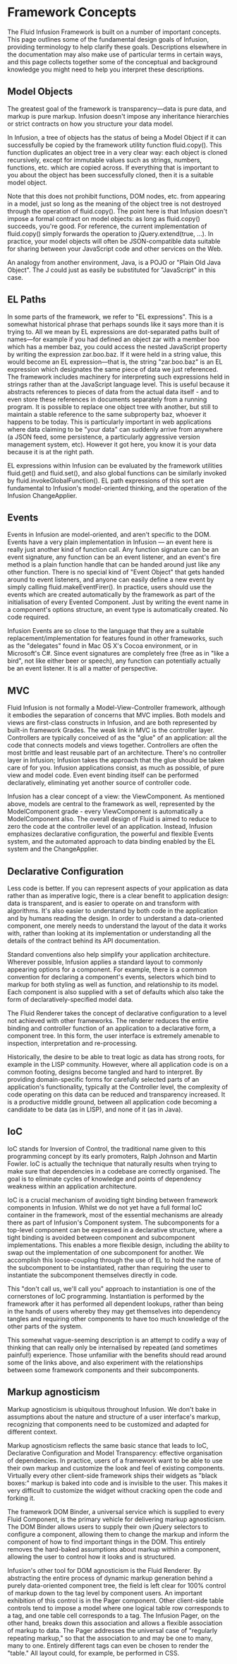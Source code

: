 Framework Concepts
==================

The Fluid Infusion Framework is built on a number of important concepts. This page outlines some of the fundamental design goals of Infusion, providing terminology to help clarify these goals. Descriptions elsewhere in the documentation may also make use of particular terms in certain ways, and this page collects together some of the conceptual and background knowledge you might need to help you interpret these descriptions.

Model Objects
-------------

The greatest goal of the framework is transparency—data is pure data, and markup is pure markup. Infusion doesn't impose any inheritance hierarchies or strict contracts on how you structure your data model.

In Infusion, a tree of objects has the status of being a Model Object if it can successfully be copied by the framework utility function fluid.copy(). This function duplicates an object tree in a very clear way: each object is cloned recursively, except for immutable values such as strings, numbers, functions, etc. which are copied across. If everything that is important to you about the object has been successfully cloned, then it is a suitable model object.

Note that this does not prohibit functions, DOM nodes, etc. from appearing in a model, just so long as the meaning of the object tree is not destroyed through the operation of fluid.copy(). The point here is that Infusion doesn't impose a formal contract on model objects: as long as fluid.copy() succeeds, you're good. For reference, the current implementation of fluid.copy() simply forwards the operation to jQuery.extend(true, ...). In practice, your model objects will often be JSON-compatible data suitable for sharing between your JavaScript code and other services on the Web.

An analogy from another environment, Java, is a POJO or "Plain Old Java Object". The J could just as easily be substituted for "JavaScript" in this case.

EL Paths
--------

In some parts of the framework, we refer to "EL expressions". This is a somewhat historical phrase that perhaps sounds like it says more than it is trying to. All we mean by EL expressions are dot-separated paths built of names—for example if you had defined an object zar with a member boo which has a member baz, you could access the nested JavaScript property by writing the expression zar.boo.baz. If it were held in a string value, this would become an EL expression—that is, the string "zar.boo.baz" is an EL expression which designates the same piece of data we just referenced. The framework includes machinery for interpreting such expressions held in strings rather than at the JavaScript language level. This is useful because it abstracts references to pieces of data from the actual data itself - and to even store these references in documents separately from a running program. It is possible to replace one object tree with another, but still to maintain a stable reference to the same subproperty baz, whoever it happens to be today. This is particularly important in web applications where data claiming to be "your data" can suddenly arrive from anywhere (a JSON feed, some persistence, a particularly aggressive version management system, etc). However it got here, you know it is your data because it is at the right path.

EL expressions within Infusion can be evaluated by the framework utilities fluid.get() and fluid.set(), and also global functions can be similarly invoked by fluid.invokeGlobalFunction(). EL path expressions of this sort are fundamental to Infusion's model-oriented thinking, and the operation of the Infusion ChangeApplier.

Events
------

Events in Infusion are model-oriented, and aren't specific to the DOM. Events have a very plain implementation in Infusion —  an event here is really just another kind of function call. Any function signature can be an event signature, any function can be an event listener, and an event's fire method is a plain function handle that can be handed around just like any other function. There is no special kind of "Event Object" that gets handed around to event listeners, and anyone can easily define a new event by simply calling fluid.makeEventFirer(). In practice, users should use the events which are created automatically by the framework as part of the initialisation of every Evented Component. Just by writing the event name in a component's options structure, an event type is automatically created. No code required.

Infusion Events are so close to the language that they are a suitable replacement/implementation for features found in other frameworks, such as the "delegates" found in Mac OS X's Cocoa environment, or in Microsoft's C#. Since event signatures are completely free (free as in "like a bird", not like either beer or speech), any function can potentially actually be an event listener. It is all a matter of perspective.

MVC
---

Fluid Infusion is not formally a Model-View-Controller framework, although it embodies the separation of concerns that MVC implies. Both models and views are first-class constructs in Infusion, and are both represented by built-in framework Grades. The weak link in MVC is the controller layer. Controllers are typically conceived of as the "glue" of an application: all the code that connects models and views together. Controllers are often the most brittle and least reusable part of an architecture. There's no controller layer in Infusion; Infusion takes the approach that the glue should be taken care of for you. Infusion applications consist, as much as possible, of pure view and model code. Even event binding itself can be performed declaratively, eliminating yet another source of controller code.

Infusion has a clear concept of a view: the ViewComponent. As mentioned above, models are central to the framework as well, represented by the ModelComponent grade - every ViewComponent is automatically a ModelComponent also. The overall design of Fluid is aimed to reduce to zero the code at the controller level of an application. Instead, Infusion emphasizes declarative configuration, the powerful and flexible Events system, and the automated approach to data binding enabled by the EL system and the ChangeApplier.

Declarative Configuration
-------------------------

Less code is better. If you can represent aspects of your application as data rather than as imperative logic, there is a clear benefit to application design: data is transparent, and is easier to operate on and transform with algorithms. It's also easier to understand by both code in the application and by humans reading the design. In order to understand a data-oriented component, one merely needs to understand the layout of the data it works with, rather than looking at its implementation or understanding all the details of the contract behind its API documentation.

Standard conventions also help simplify your application architecture. Wherever possible, Infusion applies a standard layout to commonly appearing options for a component. For example, there is a common convention for declaring a component's events, selectors which bind to markup for both styling as well as function, and relationship to its model. Each component is also supplied with a set of defaults which also take the form of declaratively-specified model data.

The Fluid Renderer takes the concept of declarative configuration to a level not achieved with other frameworks. The renderer reduces the entire binding and controller function of an application to a declarative form, a component tree. In this form, the user interface is extremely amenable to inspection, interpretation and re-processing.

Historically, the desire to be able to treat logic as data has strong roots, for example in the LISP community. However, where all application code is on a common footing, designs become tangled and hard to interpret. By providing domain-specific forms for carefully selected parts of an application's functionality, typically at the Controller level, the complexity of code operating on this data can be reduced and transparency increased. It is a productive middle ground, between all application code becoming a candidate to be data (as in LISP), and none of it (as in Java).

IoC
---

IoC stands for Inversion of Control, the traditional name given to this programming concept by its early promoters, Ralph Johnson and Martin Fowler. IoC is actually the technique that naturally results when trying to make sure that dependencies in a codebase are correctly organised. The goal is to eliminate cycles of knowledge and points of dependency weakness within an application architecture.

IoC is a crucial mechanism of avoiding tight binding between framework components in Infusion. Whilst we do not yet have a full formal IoC container in the framework, most of the essential mechanisms are already there as part of Infusion's Component system. The subcomponents for a top-level component can be expressed in a declarative structure, where a tight binding is avoided between component and subcomponent implementations. This enables a more flexible design, including the ability to swap out the implementation of one subcomponent for another. We accomplish this loose-coupling through the use of EL to hold the name of the subcomponent to be instantiated, rather than requiring the user to instantiate the subcomponent themselves directly in code.

This "don't call us, we'll call you" approach to instantiation is one of the cornerstones of IoC programming. Instantiation is performed by the framework after it has performed all dependent lookups, rather than being in the hands of users whereby they may get themselves into dependency tangles and requiring other components to have too much knowledge of the other parts of the system.

This somewhat vague-seeming description is an attempt to codify a way of thinking that can really only be internalised by repeated (and sometimes painful!) experience. Those unfamiliar with the benefits should read around some of the links above, and also experiment with the relationships between some framework components and their subcomponents.

Markup agnosticism
------------------

Markup agnosticism is ubiquitous throughout Infusion. We don't bake in assumptions about the nature and structure of a user interface's markup, recognizing that components need to be customized and adapted for different context.

Markup agnosticism reflects the same basic stance that leads to IoC, Declarative Configuration and Model Transparency: effective organisation of dependencies. In practice, users of a framework want to be able to use their own markup and customize the look and feel of existing components. Virtually every other client-side framework ships their widgets as "black boxes:" markup is baked into code and is invisible to the user. This makes it very difficult to customize the widget without cracking open the code and forking it.

The framework DOM Binder, a universal service which is supplied to every Fluid Component, is the primary vehicle for delivering markup agnosticism. The DOM Binder allows users to supply their own jQuery selectors to configure a component, allowing them to change the markup and inform the component of how to find important things in the DOM. This entirely removes the hard-baked assumptions about markup within a component, allowing the user to control how it looks and is structured.

Infusion's other tool for DOM agnosticism is the Fluid Renderer. By abstracting the entire process of dynamic markup generation behind a purely data-oriented component tree, the field is left clear for 100% control of markup down to the tag level by component users. An important exhibition of this control is in the Pager component. Other client-side table controls tend to impose a model where one logical table row corresponds to a <tr> tag, and one table cell corresponds to a <td> tag. The Infusion Pager, on the other hand, breaks down this association and allows a flexible association of markup to data. The Pager addresses the universal case of "regularly repeating markup," so that the association to <tr> and <td> may be one to many, many to one. Entirely different tags can even be chosen to render the "table." All layout could, for example, be performed in CSS.
